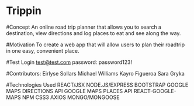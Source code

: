 # Trippin

#Concept
An online road trip planner that allows you to search a destination, view directions and log places to eat and see along the way.

#Motivation
To create a web app that will allow users to plan their roadtrip in one easy, convenient place.

#Test Login
test@test.com
password: password123!

#Contributors:
Eirlyse Sollars
Michael Williams
Kayro Figueroa
Sara Gryka

#Technologies Used
REACT/JSX
NODE.JS/EXPRESS
BOOTSTRAP
GOOGLE MAPS DIRECTIONS API
GOOGLE MAPS PLACES API
REACT-GOOGLE-MAPS NPM
CSS3
AXIOS
MONGO/MONGOOSE
